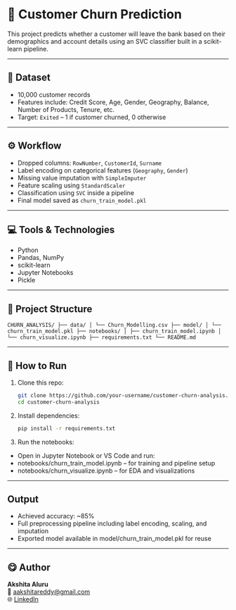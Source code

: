 # 🧠 Customer Churn Prediction

This project predicts whether a customer will leave the bank based on their demographics and account details using an SVC classifier built in a scikit-learn pipeline.

---

## 📌 Dataset
- 10,000 customer records
- Features include: Credit Score, Age, Gender, Geography, Balance, Number of Products, Tenure, etc.
- Target: `Exited` – 1 if customer churned, 0 otherwise

---

## ⚙️ Workflow

- Dropped columns: `RowNumber`, `CustomerId`, `Surname`
- Label encoding on categorical features (`Geography`, `Gender`)
- Missing value imputation with `SimpleImputer`
- Feature scaling using `StandardScaler`
- Classification using `SVC` inside a pipeline
- Final model saved as `churn_train_model.pkl`

---

## 💻 Tools & Technologies
- Python
- Pandas, NumPy
- scikit-learn
- Jupyter Notebooks
- Pickle

---

## 📂 Project Structure

```
CHURN_ANALYSIS/ ├── data/ │ └── Churn_Modelling.csv ├── model/ │ └── churn_train_model.pkl ├── notebooks/ │ ├── churn_train_model.ipynb │ └── churn_visualize.ipynb ├── requirements.txt └── README.md
```

---

## 🚀 How to Run
1. Clone this repo:
   ```bash
   git clone https://github.com/your-username/customer-churn-analysis.git
   cd customer-churn-analysis
   ```

2. Install dependencies:
    ```bash
    pip install -r requirements.txt
    ```

3. Run the notebooks:
- Open in Jupyter Notebook or VS Code and run:
- notebooks/churn_train_model.ipynb – for training and pipeline setup
- notebooks/churn_visualize.ipynb – for EDA and visualizations

---

## Output
- Achieved accuracy: ~85%
- Full preprocessing pipeline including label encoding, scaling, and imputation
- Exported model available in model/churn_train_model.pkl for reuse

---

## 😋 Author

**Akshita Aluru**  
📧 aakshitareddy@gmail.com  
🌐 [LinkedIn](https://www.linkedin.com/in/akshita-aluru-7664a1217)
